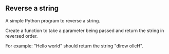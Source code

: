 ## Reverse a string
A simple Python program to reverse a string.

Create a function to take a parameter being passed and return the string in reversed order.

For example: "Hello world" should return the string "dlrow olleH". 
